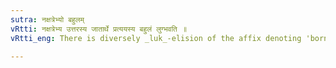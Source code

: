 ```yaml
---
sutra: नक्षत्रेभ्यो बहुलम्
vRtti: नक्षत्रेभ्य उत्तरस्य जातार्थे प्रत्ययस्य बहुलं लुग्भवति ॥
vRtti_eng: There is diversely _luk_-elision of the affix denoting 'born therein', after an asterism.

---
```

